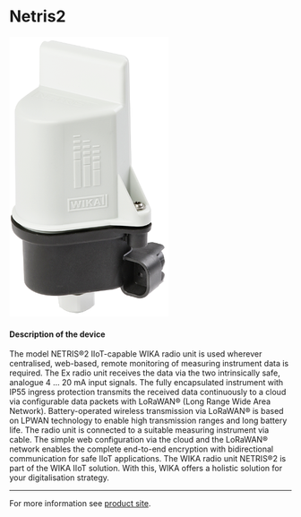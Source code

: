 # Netris2

![Netris2](../../assets/Netris2.png)

#### Description of the device

The model NETRIS®2 IIoT-capable WIKA radio unit is used wherever centralised, web-based, remote monitoring of measuring instrument data is required.
The Ex radio unit receives the data via the two intrinsically safe, analogue 4 ... 20 mA input signals. The fully encapsulated instrument with IP55 ingress protection transmits the received data continuously to a cloud via configurable data packets with LoRaWAN® (Long Range Wide Area Network).
Battery-operated wireless transmission via LoRaWAN® is based on LPWAN technology to enable high transmission ranges and long battery life.
The radio unit is connected to a suitable measuring instrument via cable.
The simple web configuration via the cloud and the LoRaWAN® network enables the complete end-to-end encryption with bidirectional communication for safe IIoT applications.
The WIKA radio unit NETRIS®2 is part of the WIKA IIoT solution. With this, WIKA offers a holistic solution for your digitalisation strategy.

---

For more information see [product site](https://www.wika.com/en-en/netris_2.WIKA).
